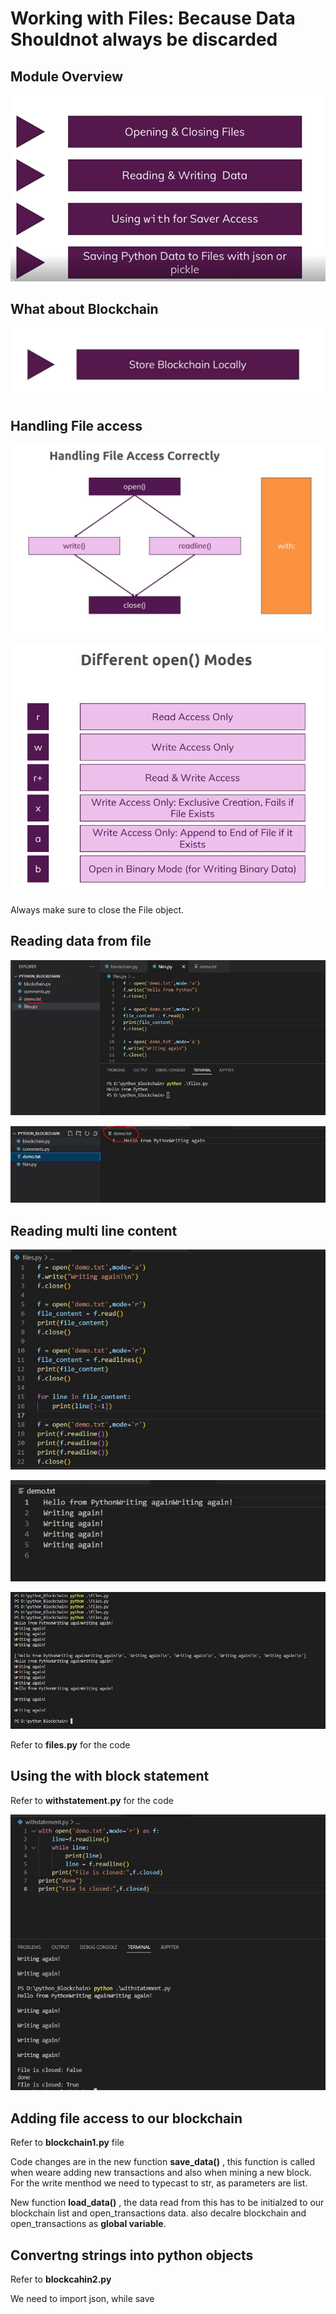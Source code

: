 # Working with Files: Because Data Shouldnot always be discarded

## Module Overview

![outcome](./01.JPG)

## What about Blockchain

![outcome](./02.JPG)

## Handling File access 

![outcome](./03.JPG)

![outcome](./04.JPG)

Always make sure to close the File object.

## Reading data from file

![outcome](./05.JPG)

![outcome](./06.JPG)

## Reading multi line content

![outcome](./07.JPG)

![outcome](./08.JPG)

![outcome](./09.JPG)

Refer to **files.py** for the code

## Using the with block statement

Refer to **withstatement.py** for the code

![outcome](./10.JPG)

## Adding file access to our blockchain

Refer to **blockchain1.py** file

Code changes are in the new function **save_data()** , this function is called when weare adding new transactions and also when mining a new block. For the write menthod we need to typecast to str, as parameters are list. 

New function **load_data()** , the data read from this has to be initialzed to our blockchain list and open_transactions data. also decalre blockchain and open_transactions as **global variable**. 

## Convertng strings into python objects

Refer to **blockcahin2.py**

We need to import json, while save












